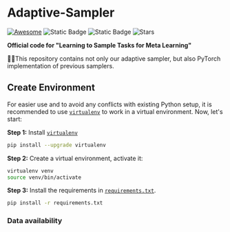 # Adaptive-Sampler
[![Awesome](https://awesome.re/badge.svg)](https://awesome.re) 
![Static Badge](https://img.shields.io/badge/Meta_Learning-Task_Sampling-blue)
![Static Badge](https://img.shields.io/badge/to_be_continue-orange)
![Stars](https://img.shields.io/github/stars/WangJingyao07/Adaptive-Sampler)

**Official code for "Learning to Sample Tasks for Meta Learning"**

🥇🌈This repository contains not only our adaptive sampler, but also PyTorch implementation of previous samplers. 

## Create Environment

For easier use and to avoid any conflicts with existing Python setup, it is recommended to use [`virtualenv`](https://docs.python-guide.org/dev/virtualenvs/) to work in a virtual environment. Now, let's start:

**Step 1:** Install [`virtualenv`](https://docs.python-guide.org/dev/virtualenvs/)

```bash
pip install --upgrade virtualenv
```

**Step 2:** Create a virtual environment, activate it:

```bash
virtualenv venv
source venv/bin/activate
```

**Step 3:** Install the requirements in [`requirements.txt`](requirements.txt).

```bash
pip install -r requirements.txt
```

### Data availability
